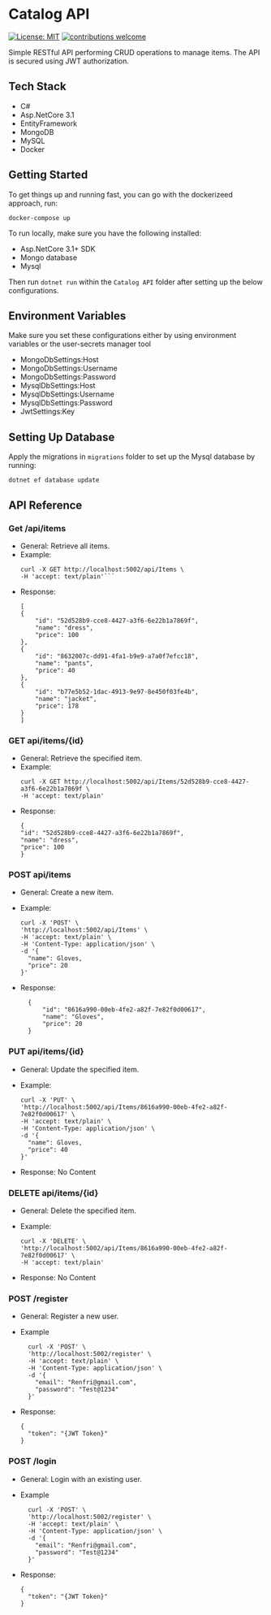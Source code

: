 # Catalog API

[![License: MIT](https://img.shields.io/badge/License-MIT-yellow.svg)](https://opensource.org/licenses/MIT)
[![contributions welcome](https://img.shields.io/badge/contributions-welcome-brightgreen.svg?style=flat)](https://github.com/dwyl/esta/issues)

Simple RESTful API performing CRUD operations to manage items. The API is secured using JWT authorization.

## Tech Stack

- C#
- Asp.NetCore 3.1
- EntityFramework
- MongoDB
- MySQL
- Docker

## Getting Started

To get things up and running fast, you can go with the dockerizeed approach, run:

`docker-compose up`

To run locally, make sure you have the following installed:

- Asp.NetCore 3.1+ SDK
- Mongo database
- Mysql

Then run `dotnet run` within the `Catalog API` folder after setting up the below configurations.

## Environment Variables

Make sure you set these configurations either by using environment variables or the user-secrets manager tool

- MongoDbSettings:Host
- MongoDbSettings:Username
- MongoDbSettings:Password
- MysqlDbSettings:Host
- MysqlDbSettings:Username
- MysqlDbSettings:Password
- JwtSettings:Key

## Setting Up Database

Apply the migrations in `migrations` folder to set up the Mysql database by running:

`dotnet ef database update`

## API Reference

### Get /api/items

- General: Retrieve all items.
- Example:
  ````
  curl -X GET http://localhost:5002/api/Items \
  -H 'accept: text/plain'```
  ````
- Response:
  ```
  [
  {
      "id": "52d528b9-cce8-4427-a3f6-6e22b1a7869f",
      "name": "dress",
      "price": 100
  },
  {
      "id": "8632007c-dd91-4fa1-b9e9-a7a0f7efcc18",
      "name": "pants",
      "price": 40
  },
  {
      "id": "b77e5b52-1dac-4913-9e97-8e450f03fe4b",
      "name": "jacket",
      "price": 178
  }
  ]
  ```

### GET api/items/{id}

- General: Retrieve the specified item.
- Example:
  ```
  curl -X GET http://localhost:5002/api/Items/52d528b9-cce8-4427-a3f6-6e22b1a7869f \
  -H 'accept: text/plain'
  ```
- Response:
  ```
  {
  "id": "52d528b9-cce8-4427-a3f6-6e22b1a7869f",
  "name": "dress",
  "price": 100
  }
  ```

### POST api/items

- General: Create a new item.
- Example:

  ```
  curl -X 'POST' \
  'http://localhost:5002/api/Items' \
  -H 'accept: text/plain' \
  -H 'Content-Type: application/json' \
  -d '{
    "name": Gloves,
    "price": 20
  }'
  ```

- Response:

  ```
    {
        "id": "8616a990-00eb-4fe2-a82f-7e82f0d00617",
        "name": "Gloves",
        "price": 20
    }
  ```

### PUT api/items/{id}

- General: Update the specified item.
- Example:

  ```
  curl -X 'PUT' \
  'http://localhost:5002/api/Items/8616a990-00eb-4fe2-a82f-7e82f0d00617' \
  -H 'accept: text/plain' \
  -H 'Content-Type: application/json' \
  -d '{
    "name": Gloves,
    "price": 40
  }'
  ```

- Response: No Content

### DELETE api/items/{id}

- General: Delete the specified item.
- Example:

  ```
  curl -X 'DELETE' \
  'http://localhost:5002/api/Items/8616a990-00eb-4fe2-a82f-7e82f0d00617' \
  -H 'accept: text/plain'
  ```

- Response: No Content

### POST /register

- General: Register a new user.
- Example

  ```
    curl -X 'POST' \
    'http://localhost:5002/register' \
    -H 'accept: text/plain' \
    -H 'Content-Type: application/json' \
    -d '{
      "email": "Renfri@gmail.com",
      "password": "Test@1234"
    }'
  ```

- Response:

  ```
  {
    "token": "{JWT Token}"
  }
  ```

### POST /login

- General: Login with an existing user.
- Example

  ```
    curl -X 'POST' \
    'http://localhost:5002/register' \
    -H 'accept: text/plain' \
    -H 'Content-Type: application/json' \
    -d '{
      "email": "Renfri@gmail.com",
      "password": "Test@1234"
    }'
  ```

- Response:

  ```
  {
    "token": "{JWT Token}"
  }
  ```

